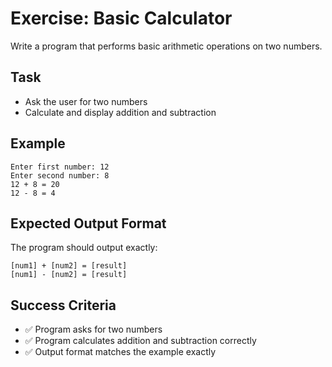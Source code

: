 # Exercise: Basic Calculator

Write a program that performs basic arithmetic operations on two numbers.

## Task
- Ask the user for two numbers
- Calculate and display addition and subtraction

## Example
```
Enter first number: 12
Enter second number: 8
12 + 8 = 20
12 - 8 = 4
```

## Expected Output Format
The program should output exactly:
```
[num1] + [num2] = [result]
[num1] - [num2] = [result]
```

## Success Criteria
- ✅ Program asks for two numbers
- ✅ Program calculates addition and subtraction correctly
- ✅ Output format matches the example exactly
